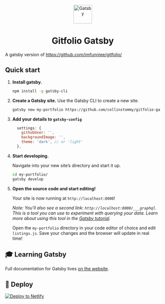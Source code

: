 <p align="center">
  <a href="https://www.gatsbyjs.org">
    <img alt="Gatsby" src="https://www.gatsbyjs.org/monogram.svg" width="60" />
  </a>
</p>
<h1 align="center">
  Gitfolio Gatsby
</h1>

A gatsby version of  https://github.com/imfunniee/gitfolio/ 

## Quick start

1.  **Install gatsby.**

    ```sh
    npm install -g gatsby-cli
    ```

2.  **Create a Gatsby site.**
    Use the Gatsby CLI to create a new site.

    ```sh
    gatsby new my-portfolio https://github.com/collinstommy/gitfolio-gatsby
    ```

3. **Add your details to `gatsby-config`**

    ```js
      settings: {
        githubUser: '',
        backgroundImage: '',
        theme: 'dark', // or 'light'
      },
    ```

4.  **Start developing.**

    Navigate into your new site’s directory and start it up.

    ```sh
    cd my-portfolio/
    gatsby develop
    ```

5.  **Open the source code and start editing!**

    Your site is now running at `http://localhost:8000`!

    _Note: You'll also see a second link: _`http://localhost:8000/___graphql`_. This is a tool you can use to experiment with querying your data. Learn more about using this tool in the [Gatsby tutorial](https://www.gatsbyjs.org/tutorial/part-five/#introducing-graphiql)._

    Open the `my-portfolio` directory in your code editor of choice and edit `listings.js`. Save your changes and the browser will update in real time!


## 🎓 Learning Gatsby

Full documentation for Gatsby lives [on the website](https://www.gatsbyjs.org/). 

## 💫 Deploy

[![Deploy to Netlify](https://www.netlify.com/img/deploy/button.svg)](https://app.netlify.com/start/deploy?repository=https://github.com/collinstommy/gitfolio-gatsby)
